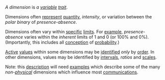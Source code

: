*A dimension* is *a [variable](https://github.com/gcassel/Modular-Organization-Terminology/blob/master/terms/variable.md) [trait](https://github.com/gcassel/Modular-Organization-Terminology/blob/master/terms/trait.md)*.

Dimensions often [represent](https://github.com/gcassel/Modular-Organization-Terminology/blob/master/terms/represent.md) [quantity](https://github.com/gcassel/Modular-Organization-Terminology/blob/master/terms/quantity.md), *intensity*, or variation between the *polar binary* of *presence-absence*.

Dimensions often vary within [specific](https://github.com/gcassel/Modular-Organization-Terminology/blob/master/terms/specific.md) [limits](https://github.com/gcassel/Modular-Organization-Terminology/blob/master/terms/limit.md).  For [example](https://github.com/gcassel/Modular-Organization-Terminology/blob/master/terms/example.md), *presence-absence* varies within the *inherent* limits of 1 and 0 (or 100% and 0%).  (Importantly, this includes all [conception](https://github.com/gcassel/Modular-Organization-Terminology/blob/master/terms/concept.md) of [probability](https://github.com/gcassel/Modular-Organization-Terminology/blob/master/terms/probability.md).)

[Active](https://github.com/gcassel/Modular-Organization-Terminology/blob/master/terms/active.md) [values](https://github.com/gcassel/Modular-Organization-Terminology/blob/master/terms/value.md) within some dimensions may be [identified](https://github.com/gcassel/Modular-Organization-Terminology/blob/master/terms/identify.md) *only* by [order](https://github.com/gcassel/Modular-Organization-Terminology/blob/master/terms/order.md).  In other dimensions, values may be identified by [intervals](https://github.com/gcassel/Modular-Organization-Terminology/blob/master/terms/interval.md), *ratios* and [scales](https://github.com/gcassel/Modular-Organization-Terminology/blob/master/terms/scale.md). 

Note: this [description](https://github.com/gcassel/Modular-Organization-Terminology/blob/master/terms/describe.md) will need [examples](https://github.com/gcassel/Modular-Organization-Terminology/blob/master/terms/example.md) which describe some of the many *non-[physical](https://github.com/gcassel/Modular-Organization-Terminology/blob/master/terms/physical.md)* dimensions which influence most [communications](https://github.com/gcassel/Modular-Organization-Terminology/blob/master/terms/communication.md). 
